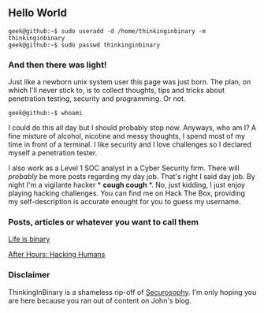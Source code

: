 ## Hello World

```
geek@github:~$ sudo useradd -d /home/thinkinginbinary -m thinkinginbinary
geek@github:~$ sudo passwd thinkinginbinary
```

### And then there was light!

Just like a newborn unix system user this page was just born. The plan, on which I'll never stick to, is to collect thoughts, tips and tricks about penetration testing, security and programming. Or not.
```
geek@github:~$ whoami
```
I could do this all day but I should probably stop now. Anyways, who am I? A fine mixture of alcohol, nicotine and messy thoughts, I spend most of my time in front of a terminal. I like security and I love challenges so I declared myself a penetration tester.

I also work as a Level 1 SOC analyst in a Cyber Security firm. There will *probably* be more posts regarding my day job. That's right I said day job. By night I'm a vigilante hacker * **cough cough** *. No, just kidding, I just enjoy playing hacking challenges. You can find me on Hack The Box, providing my self-description is accurate enought for you to guess my username.

### Posts, articles or whatever you want to call them
[Life is binary](https://naliferopoulos.github.io/ThinkingInBinary/life-is-binary)

[After Hours: Hacking Humans](https://naliferopoulos.github.io/ThinkingInBinary/hacking-humans)

### Disclaimer
ThinkingInBinary is a shameless rip-off of [Securosophy](https://securosophy.com). I'm only hoping you are here because you ran out of content on John's blog.
